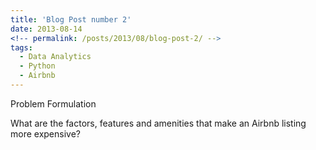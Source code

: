 ```yaml
---
title: 'Blog Post number 2'
date: 2013-08-14
<!-- permalink: /posts/2013/08/blog-post-2/ -->
tags:
  - Data Analytics
  - Python
  - Airbnb
---
```


Problem Formulation

What are the factors, features and amenities that make an Airbnb listing more expensive?
